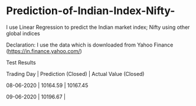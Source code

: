 # Prediction-of-Indian-Index-Nifty-
I use Linear Regression to predict the Indian market index; Nifty using other global indices 

Declaration: I use the data which is downloaded from Yahoo Finance (https://in.finance.yahoo.com/)

Test Results

Trading Day | Prediction (Closed) | Actual Value (Closed)

08-06-2020  |      10164.59       |     10167.45

09-06-2020  |      10196.67       |
